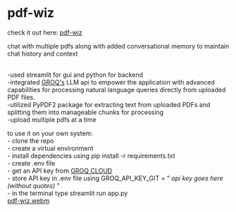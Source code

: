 # pdf-wiz
check it out here: <a href="https://pdf-wiz.streamlit.app"> pdf-wiz</a>

chat with multiple pdfs along with added conversational memory to maintain chat history and context

  <br>     -used streamlit for gui and python for backend 
  <br>     -integrated <a href="https://wow.groq.com/">GROQ's</a> LLM api to empower the application with advanced capabilities for processing natural language queries directly from uploaded PDF files.
  <br>     -utilized PyPDF2 package for extracting text from uploaded PDFs and splitting them into manageable chunks for processing
  <br>     -upload multiple pdfs at a time


to use it on your own system:
<br> - clone the repo
<br> - create a virtual environment
<br> - install dependencies using pip install -r requirements.txt
<br> - create .env file
<br> - get an API key from <a href = "https://console.groq.com/keys"> GROQ CLOUD </a>
<br> - store API key in .env file using GROQ_API_KEY_GIT = "<i> api key goes here (without quotes)</i> "
<br> - in the terminal type streamlit run app.py
<br>
[pdf-wiz.webm](https://github.com/s1nghhhhh/pdf-wiz/assets/82044361/6a13aaf7-b9d7-46ff-a390-8883f62daa6f)

